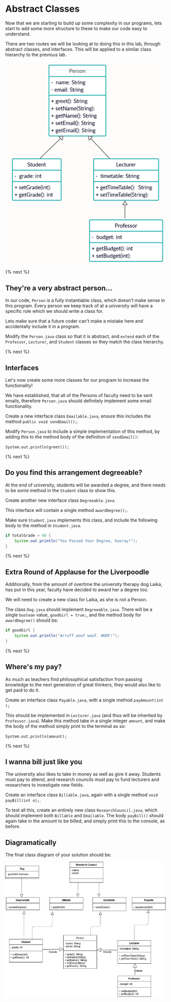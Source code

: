 # Abstract Classes

Now that we are starting to build up some complexity in our programs, lets start to add some more structure to these to make our code easy to understand.

There are two routes we will be looking at to doing this in this lab, through abstract classes, and interfaces. This will be applied to a similar class hierarchy to the previous lab.

![](img/PersonStudentLec.PNG)

{% next %}

## They're a very abstract person...

In our code, `Person` is a fully instantiable class, which doesn't make sense in this program. Every person we keep track of at a university will have a specific role which we should write a class for. 

Lets make sure that a future coder can't make a mistake here and accidentally include it in a program. 

Modify the `Person.java` class so that it is abstract, and `extend` each of the `Professor`, `Lecturer`, and `Student` classes so they match the class hierarchy.

{% next %}

## Interfaces

Let's now create some more classes for our program to increase the functionality!

We have established, that all of the Persons of faculty need to be sent emails, therefore `Person.java` should definitely implement some email functionality. 

Create a new interface class `Emailable.java`, ensure this includes the method `public void sendEmail();`.

Modify `Person.java` to include a simple implementation of this method, by adding this to the method body of the definition of `sendEmail()`:

`System.out.println(greet());`

{% next %}

## Do you find this arrangement degreeable?

At the end of university, students will be awarded a degree, and there needs to be some method in the `Student` class to show this. 

Create another new interface class `Degreeable.java`.

This interface will contain a single method `awardDegree();`.

Make sure `Student.java` implements this class, and include the following body to the method in `Student.java`.

```java
if totalGrade > 40 {
    System.out.println("You Passed Your Degree, hooray!");
}
```

{% next %}

## Extra Round of Applause for the Liverpoodle

Additionally, from the amount of overtime the university therapy dog Laika, has put in this year, faculty have decided to award her a degree too.

We will need to create a new class for Laika, as she is not a Person.

The class `Dog.java` should implement `Degreeable.java`. There will be a single `boolean` value, `goodGirl = true;`, and the method body for `awardDegree()` should be:

```java
if goodGirl {
    System.out.println("Arruff woof woof. WOOF!");
}
```

{% next %}

## Where's my pay?

As much as teachers find philosophical satisfaction from passing knowledge to the next generation of great thinkers, they would also like to get paid to do it.

Create an interface class `Payable.java`, with a single method `payAmount(int   );`

This should be implemented in `Lecturer.java` (and thus will be inherited by `Professor.java`). Make this method take in a single integer `amount`, and make the body of the method simply print to the terminal as so:

`System.out.println(amount);`

{% next %}

## I wanna bill just like you

The university also likes to take in money as well as give it away. Students must pay to attend, and research councils must pay to fund lecturers and researchers to investigate new fields.

Create an interface class `Billable.java`, again with a single method `void payBill(int n);`. 

To test all this, create an entirely new class `ResearchCouncil.java`, which should implement both `Billable` and `Emailable`.
The body `payBill()` should again take in the amount to be billed, and simply print this to the console, as before.


## Diagramatically

The final class diagram of your solution should be:

![](img/CompleteUML.png)

